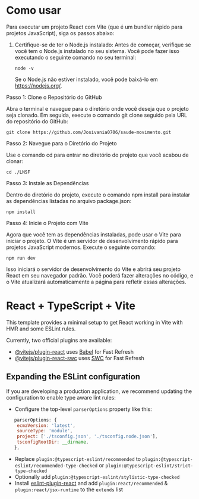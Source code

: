 
# Como usar

 Para executar um projeto React com Vite (que é um bundler rápido para projetos JavaScript), siga os passos abaixo:

1. Certifique-se de ter o Node.js instalado: Antes de começar, verifique se você tem o Node.js instalado no seu sistema. Você pode fazer isso executando o seguinte comando no seu terminal:

    ```
    node -v
    ```
   Se o Node.js não estiver instalado, você pode baixá-lo em https://nodejs.org/.



Passo 1: Clone o Repositório do GitHub

   Abra o terminal e navegue para o diretório onde você deseja que o projeto seja clonado. Em seguida, execute o comando git clone seguido pela URL do repositório do GitHub:

   ```
   git clone https://github.com/Josivania0706/saude-movimento.git
   ```
Passo 2: Navegue para o Diretório do Projeto

Use o comando cd para entrar no diretório do projeto que você acabou de clonar:

```
cd ./LNSF
```

Passo 3: Instale as Dependências

Dentro do diretório do projeto, execute o comando npm install para instalar as dependências listadas no arquivo package.json:

```
npm install
```
Passo 4: Inicie o Projeto com Vite

Agora que você tem as dependências instaladas, pode usar o Vite para iniciar o projeto. O Vite é um servidor de desenvolvimento rápido para projetos JavaScript modernos. Execute o seguinte comando:

```
npm run dev
```
Isso iniciará o servidor de desenvolvimento do Vite e abrirá seu projeto React em seu navegador padrão. Você poderá fazer alterações no código, e o Vite atualizará automaticamente a página para refletir essas alterações.








# React + TypeScript + Vite

This template provides a minimal setup to get React working in Vite with HMR and some ESLint rules.

Currently, two official plugins are available:

- [@vitejs/plugin-react](https://github.com/vitejs/vite-plugin-react/blob/main/packages/plugin-react/README.md) uses [Babel](https://babeljs.io/) for Fast Refresh
- [@vitejs/plugin-react-swc](https://github.com/vitejs/vite-plugin-react-swc) uses [SWC](https://swc.rs/) for Fast Refresh

## Expanding the ESLint configuration

If you are developing a production application, we recommend updating the configuration to enable type aware lint rules:

- Configure the top-level `parserOptions` property like this:

```js
   parserOptions: {
    ecmaVersion: 'latest',
    sourceType: 'module',
    project: ['./tsconfig.json', './tsconfig.node.json'],
    tsconfigRootDir: __dirname,
   },
```

- Replace `plugin:@typescript-eslint/recommended` to `plugin:@typescript-eslint/recommended-type-checked` or `plugin:@typescript-eslint/strict-type-checked`
- Optionally add `plugin:@typescript-eslint/stylistic-type-checked`
- Install [eslint-plugin-react](https://github.com/jsx-eslint/eslint-plugin-react) and add `plugin:react/recommended` & `plugin:react/jsx-runtime` to the `extends` list
